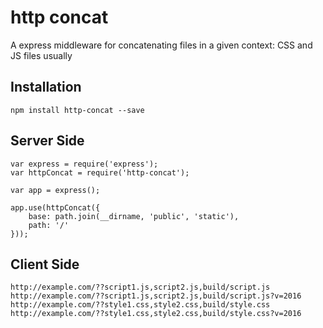 # http concat

A express middleware for concatenating files in a given context: CSS and JS files usually

## Installation

```
npm install http-concat --save
```
    
## Server Side 

```
var express = require('express');
var httpConcat = require('http-concat');

var app = express();

app.use(httpConcat({
    base: path.join(__dirname, 'public', 'static'),
    path: '/'
}));
```
    
## Client Side

```
http://example.com/??script1.js,script2.js,build/script.js
http://example.com/??script1.js,script2.js,build/script.js?v=2016
http://example.com/??style1.css,style2.css,build/style.css
http://example.com/??style1.css,style2.css,build/style.css?v=2016
```
